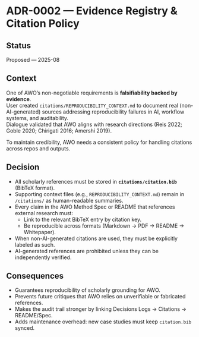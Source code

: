 # ADR-0002 — Evidence Registry & Citation Policy

## Status
Proposed — 2025-08

## Context
One of AWO’s non-negotiable requirements is **falsifiability backed by evidence**.  
User created `citations/REPRODUCIBILITY_CONTEXT.md` to document real (non-AI-generated) sources addressing reproducibility failures in AI, workflow systems, and auditability.    
Dialogue validated that AWO aligns with research directions (Reis 2022; Goble 2020; Chirigati 2016; Amershi 2019).

To maintain credibility, AWO needs a consistent policy for handling citations across repos and outputs.

## Decision
- All scholarly references must be stored in **`citations/citation.bib`** (BibTeX format).  
- Supporting context files (e.g., `REPRODUCIBILITY_CONTEXT.md`) remain in `/citations/` as human-readable summaries.  
- Every claim in the AWO Method Spec or README that references external research must:  
  - Link to the relevant BibTeX entry by citation key.  
  - Be reproducible across formats (Markdown → PDF → README → Whitepaper).  
- When non-AI-generated citations are used, they must be explicitly labeled as such.  
- AI-generated references are prohibited unless they can be independently verified.  

## Consequences
- Guarantees reproducibility of scholarly grounding for AWO.  
- Prevents future critiques that AWO relies on unverifiable or fabricated references.  
- Makes the audit trail stronger by linking Decisions Logs → Citations → README/Spec.  
- Adds maintenance overhead: new case studies must keep `citation.bib` synced.
  
